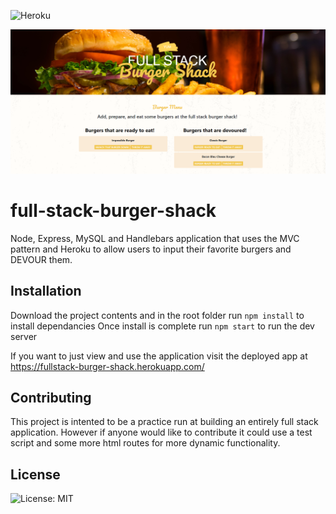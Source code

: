 ![Heroku](https://heroku-badge.herokuapp.com/?app=heroku-badge)

<img src="./public/assets/images/screenshot.PNG" alt="html image" width="1000"/>

# full-stack-burger-shack
Node, Express, MySQL and Handlebars application that uses the MVC pattern and Heroku to allow users to input their favorite burgers and DEVOUR them.

## Installation
Download the project contents and in the root folder run ```npm install``` to install dependancies 
Once install is complete run ```npm start``` to run the dev server

If you want to just view and use the application visit the deployed app at https://fullstack-burger-shack.herokuapp.com/

## Contributing
This project is intented to be a practice run at building an entirely full stack application. However if anyone would like to contribute it could use a test script and some more html routes for more dynamic functionality. 

## License 
![License: MIT](https://img.shields.io/badge/License-MIT-red.svg)

